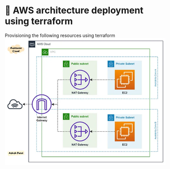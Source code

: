 # :rocket: AWS architecture deployment using terraform

Provisioning the following resources using terraform
![](./IMG_7378.PNG)
